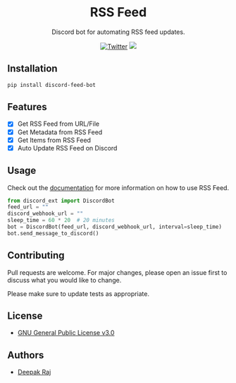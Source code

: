 <h1 align="center">RSS Feed</h1>
<p align="center">Discord bot for automating RSS feed updates.</p>

<p align="center">
    <a href="https://twitter.com/pycontributors"><img src="https://img.shields.io/twitter/follow/pycontributors?style=social" alt="Twitter" /></a>
    <a href="https://github.com/codeperfectplus?tab=followers"><img src="https://img.shields.io/github/followers/codeperfectplus.svg?style=social&label=Follow&maxAge=2592000"/></a>
</p>

## Installation

```bash
pip install discord-feed-bot
```

## Features

- [x] Get RSS Feed from URL/File
- [x] Get Metadata from RSS Feed
- [x] Get Items from RSS Feed
- [x] Auto Update RSS Feed on Discord 

## Usage

Check out the [documentation](https://discord-feed-bot.readthedocs.io/en/latest/) for more information on how to use RSS Feed.


```python
from discord_ext import DiscordBot
feed_url = ""
discord_webhook_url = ""
sleep_time = 60 * 20  # 20 minutes 
bot = DiscordBot(feed_url, discord_webhook_url, interval=sleep_time)
bot.send_message_to_discord()
```


## Contributing

Pull requests are welcome. For major changes, please open an issue first to discuss what you would like to change.

Please make sure to update tests as appropriate.

## License

- [GNU General Public License v3.0](https://github.com/Py-Contributors/discord-feed-bot/LICENSE)

## Authors

- [Deepak Raj](https://github.com/codePerfectPlus)
